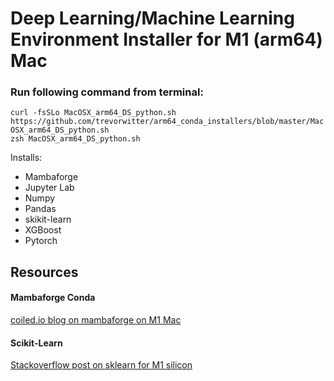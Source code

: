 # Deep Learning/Machine Learning Environment Installer for M1 (arm64) Mac 

### Run following command from terminal: 
`curl -fsSLo MacOSX_arm64_DS_python.sh https://github.com/trevorwitter/arm64_conda_installers/blob/master/MacOSX_arm64_DS_python.sh` \
`zsh MacOSX_arm64_DS_python.sh`

Installs:
- Mambaforge
- Jupyter Lab
- Numpy
- Pandas
- skikit-learn
- XGBoost
- Pytorch

## Resources
#### Mambaforge Conda
[coiled.io blog on mambaforge on M1 Mac](https://coiled.io/blog/apple-arm64-mambaforge/) 

#### Scikit-Learn
[Stackoverflow post on sklearn for M1 silicon](https://stackoverflow.com/questions/68620927/installing-scipy-and-scikit-learn-on-apple-m1)

